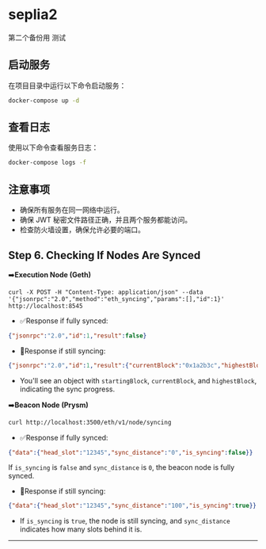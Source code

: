 # seplia2


第二个备份用
测试

## 启动服务

在项目目录中运行以下命令启动服务：

```bash
docker-compose up -d
```

## 查看日志

使用以下命令查看服务日志：

```bash
docker-compose logs -f
```

## 注意事项

- 确保所有服务在同一网络中运行。
- 确保 JWT 秘密文件路径正确，并且两个服务都能访问。
- 检查防火墙设置，确保允许必要的端口。

## Step 6. Checking If Nodes Are Synced
➡️**Execution Node (Geth)**
```
curl -X POST -H "Content-Type: application/json" --data '{"jsonrpc":"2.0","method":"eth_syncing","params":[],"id":1}' http://localhost:8545
```
* ✅Response if fully synced:
```json
{"jsonrpc":"2.0","id":1,"result":false}
```
* 🚫Response if still syncing:
```json
{"jsonrpc":"2.0","id":1,"result":{"currentBlock":"0x1a2b3c","highestBlock":"0x1a2b4d","startingBlock":"0x0"}}
```
* You'll see an object with `startingBlock`, `currentBlock`, and `highestBlock`, indicating the sync progress.

➡️**Beacon Node (Prysm)**
```bash
curl http://localhost:3500/eth/v1/node/syncing
```
* ✅Response if fully synced:
```json
{"data":{"head_slot":"12345","sync_distance":"0","is_syncing":false}}
```
If `is_syncing` is `false` and `sync_distance` is `0`, the beacon node is fully synced.

* 🚫Response if still syncing:
```json
{"data":{"head_slot":"12345","sync_distance":"100","is_syncing":true}}
```
* If `is_syncing` is `true`, the node is still syncing, and `sync_distance` indicates how many slots behind it is.

---
